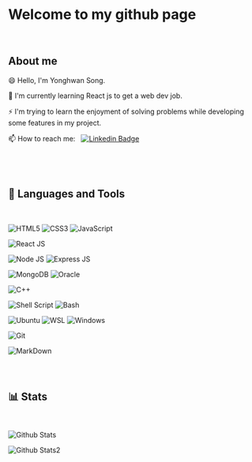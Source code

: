 <!--
### Hi there 👋
**Yonghwan-Song/Yonghwan-Song** is a ✨ _special_ ✨ repository because its `README.md` (this file) appears on your GitHub profile.

Here are some ideas to get you started:

- 🔭 I’m currently working on ...
- 🌱 I’m currently learning ...
- 👯 I’m looking to collaborate on ...
- 🤔 I’m looking for help with ...
- 💬 Ask me about ...
- 📫 How to reach me: ...
- 😄 Pronouns: ...
- ⚡ Fun fact: ...
-->

# Welcome to my github page

<br/>

## About me

😄 Hello, I'm Yonghwan Song.

🌱 I'm currently learning React js to get a web dev job.

⚡ I'm trying to learn the enjoyment of solving problems while developing some features in my project.

📫 How to reach me: &nbsp; [![Linkedin Badge](https://img.shields.io/badge/-Yonghwan-blue?style=flat&logo=Linkedin&logoColor=white)](yonghwan-song-1728691b9)

#

<br/>

## 🧰 Languages and Tools

<br/>

![HTML5](https://img.shields.io/badge/HTML5-E34F26?style=for-the-badge&logo=html5&logoColor=white)
![CSS3](https://img.shields.io/badge/CSS3-1572B6?style=for-the-badge&logo=css3&logoColor=white)
![JavaScript](https://img.shields.io/badge/JavaScript-F7DF1E?style=for-the-badge&logo=JavaScript&logoColor=white)

![React JS](https://img.shields.io/badge/React-20232A?style=for-the-badge&logo=react&logoColor=61DAFB)

![Node JS](https://img.shields.io/badge/Node.js-43853D?style=for-the-badge&logo=node.js&logoColor=white)
![Express JS](https://img.shields.io/badge/Express.js-404D59?style=for-the-badge)

![MongoDB](https://img.shields.io/badge/MongoDB-4EA94B?style=for-the-badge&logo=mongodb&logoColor=white)
![Oracle](https://img.shields.io/badge/Oracle-F80000?style=for-the-badge&logo=oracle&logoColor=black)

![C++](https://img.shields.io/badge/C%2B%2B-00599C?style=for-the-badge&logo=c%2B%2B&logoColor=white)

![Shell Script](https://img.shields.io/badge/Shell_Script-121011?style=for-the-badge&logo=gnu-bash&logoColor=white)
![Bash](https://img.shields.io/badge/GNU%20Bash-4EAA25?style=for-the-badge&logo=GNU%20Bash&logoColor=white)

![Ubuntu](https://img.shields.io/badge/Ubuntu-E95420?style=for-the-badge&logo=ubuntu&logoColor=white)
![WSL](https://img.shields.io/badge/WSL-0a97f5?style=for-the-badge&logo=linux&logoColor=white)
![Windows](https://img.shields.io/badge/Windows-0078D6?style=for-the-badge&logo=windows&logoColor=white)

![Git](https://img.shields.io/badge/GIT-E44C30?style=for-the-badge&logo=git&logoColor=white)

![MarkDown](https://img.shields.io/badge/Markdown-000000?style=for-the-badge&logo=markdown&logoColor=white)

<br/>

#

## 📊 Stats

<br/>

![Github Stats](https://github-readme-stats.vercel.app/api?username=Yonghwan-Song&theme=slateorange&show_icons=true)

![Github Stats2](https://github-readme-streak-stats.herokuapp.com/?user=Yonghwan-Song&theme=slateorange)
